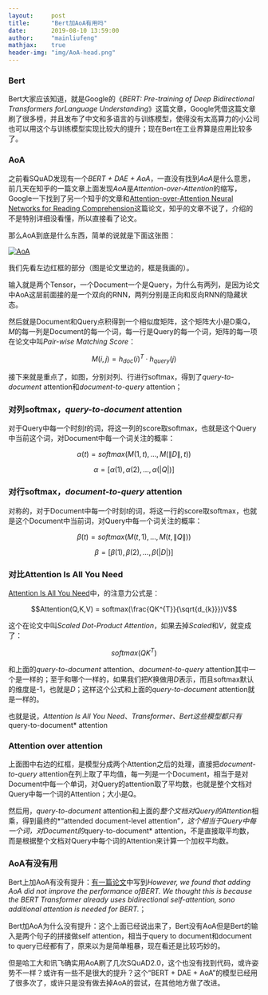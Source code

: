 ```yaml
---
layout:     post
title:      "Bert加AoA有用吗"
date:       2019-08-10 13:59:00
author:     "mainliufeng"
mathjax:    true
header-img: "img/AoA-head.png"
---
```



### Bert

Bert大家应该知道，就是Google的《*BERT: Pre-training of Deep Bidirectional Transformers forLanguage Understanding*》这篇文章，Google凭借这篇文章刷了很多榜，并且发布了中文和多语言的与训练模型，使得没有太高算力的小公司也可以用这个与训练模型实现比较大的提升；现在Bert在工业界算是应用比较多了。

### AoA

之前看SQuAD发现有一个*BERT + DAE + AoA*，一直没有找到*AoA*是什么意思，前几天在知乎的一篇文章上面发现*AoA*是*Attention-over-Attention*的缩写，Google一下找到了另一个知乎的文章和[Attention-over-Attention Neural Networks for Reading Comprehension](https://arxiv.org/pdf/1607.04423.pdf)这篇论文，知乎的文章不说了，介绍的不是特别详细没看懂，所以直接看了论文。

那么AoA到底是什么东西，简单的说就是下面这张图：

<a href="#">
    <img src="{{ site.baseurl }}/img/AoA.png" alt="AoA">
</a>

我们先看左边红框的部分（图是论文里边的，框是我画的）。

输入就是两个Tensor，一个Document一个是Query，为什么有两列，是因为论文中AoA这层前面接的是一个双向的RNN，两列分别是正向和反向RNN的隐藏状态。

然后就是Document和Query点积得到一个相似度矩阵，这个矩阵大小是D乘Q，*M*的每一列是Document的每一个词，每一行是Query的每一个词，矩阵的每一项在论文中叫*Pair-wise Matching Score*：

$$M(i,j) = h_{doc}(i)^{T} \cdot h_{query}(j)$$

接下来就是重点了，如图，分别对列、行进行softmax，得到了*query-to-document* attention和*document-to-query* attention；

### 对列softmax，*query-to-document* attention

对于Query中每一个时刻*t*的词，将这一列的score取softmax，也就是这个Query中当前这个词，对Document中每一个词关注的概率：

$$\alpha(t) = softmax(M(1,t),...,M(\|D\|,t))$$

$$\alpha = [\alpha(1),\alpha(2),...,\alpha(|Q|)]$$

### 对行softmax，*document-to-query* attention

对称的，对于Document中每一个时刻*t*的词，将这一行的score取softmax，也就是这个Document中当前词，对Query中每一个词关注的概率：

$$\beta(t) = softmax(M(t,1),...,M(t,\|Q\|))$$

$$\beta = [\beta(1),\beta(2),...,\beta(|D|)]$$

### 对比Attention Is All You Need

[Attention Is All You Need](https://arxiv.org/pdf/1706.03762.pdf)中，的注意力公式是：

$$Attention(Q,K,V) = softmax(\frac{QK^{T}}{\sqrt{d_{k}}})V$$

这个在论文中叫*Scaled Dot-Product Attention*，如果去掉*Scaled*和*V*，就变成了：

$$softmax(QK^{T})$$

和上面的*query-to-document* attention、*document-to-query* attention其中一个是一样的；至于和哪个一样的，如果我们把*K*换做用*D*表示，而且softmax默认的维度是-1，也就是*D*；这样这个公式和上面的*query-to-document* attention就是一样的。

也就是说，*Attention Is All You Need*、*Transformer、Bert这些模型都只有* query-to-document* attention

### Attention over attention

上面图中右边的红框，是模型分成两个Attention之后的处理，直接把*document-to-query* attention在列上取了平均值，每一列是一个Document，相当于是对Document中每一个单词，对Query的attention取了平均数，也就是整个文档对Query中每一个词的Attention；大小是Q。

然后用，*query-to-document* attention和上面的*整个文档对Query的Attention*相乘，得到最终的*“attended  document-level  attention”*，这个相当于Query中每一个词，对Document的*query-to-document* attention，不是直接取平均数，而是根据整个文档对Query中每个词的Attention来计算一个加权平均数。

### AoA有没有用

Bert上加AoA有没有提升：[有一篇论文](http://web.stanford.edu/class/cs224n/reports/default/15845024.pdf)中写到*However, we found that adding AoA did not improve the performance ofBERT. We thought this is because the BERT Transformer already uses bidirectional self-attention, sono additional attention is needed for BERT.*；

Bert加AoA为什么没有提升：这个上面已经说出来了，Bert没有AoA但是Bert的输入是两个句子的拼接做self attention，相当于query to document和document to query已经都有了，原来以为是简单粗暴，现在看还是比较巧妙的。

但是哈工大和讯飞确实用AoA刷了几次SQuAD2.0，这个也没有找到代码，或许姿势不一样？或许有一些不是很大的提升？这个“BERT + DAE + AoA”的模型已经用了很多次了，或许只是没有做去掉AoA的尝试，在其他地方做了改进。

